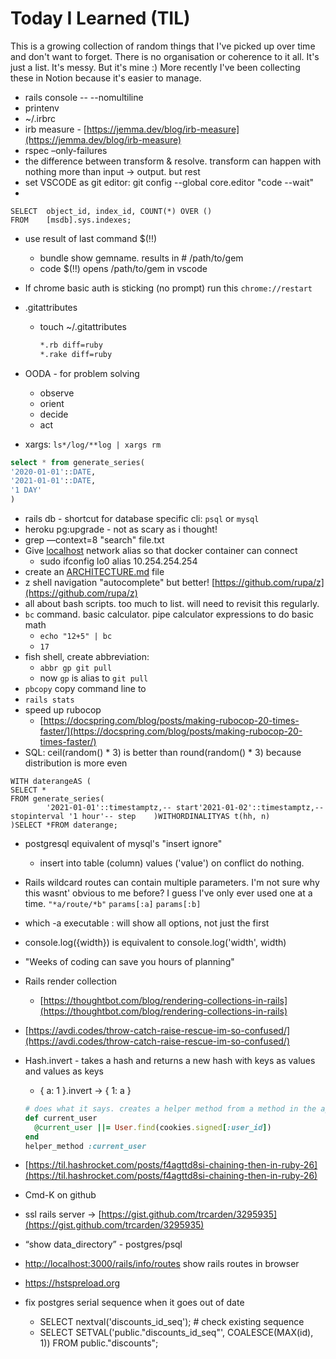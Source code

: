 # Today I Learned (TIL)
This is a growing collection of random things that I've picked up over time and don't want to forget.
There is no organisation or coherence to it all. It's just a list. It's messy. But it's mine :)
More recently I've been collecting these in Notion because it's easier to manage.

- rails console -- --nomultiline
- printenv
- ~/.irbrc
- irb measure - [https://jemma.dev/blog/irb-measure](https://jemma.dev/blog/irb-measure)
- rspec –only-failures
- the difference between transform & resolve. 
transform can happen with nothing more than input -> output. but rest
- set VSCODE as git editor:
git config --global core.editor "code --wait"
- 

```
SELECT  object_id, index_id, COUNT(*) OVER ()
FROM    [msdb].sys.indexes;
```

- use result of last command $(!!)
    - bundle show gemname. results in # /path/to/gem
    - code $(!!) opens /path/to/gem in vscode
- If chrome basic auth is sticking (no prompt) run this `chrome://restart`
- .gitattributes
    - touch ~/.gitattributes
        
        ```bash
        *.rb diff=ruby
        *.rake diff=ruby
        ```
        
- OODA - for problem solving
    - observe
    - orient
    - decide
    - act
- xargs: `ls*/log/**log | xargs rm`

```sql
select * from generate_series(
'2020-01-01'::DATE,
'2021-01-01'::DATE,
'1 DAY'
)
```

- rails db - shortcut for database specific cli: `psql` or `mysql`
- heroku pg:upgrade - not as scary as i thought!
- grep —context=8 "search" file.txt
- Give [localhost](http://localhost) network alias so that docker container can connect
    - sudo ifconfig lo0 alias 10.254.254.254
- create an [ARCHITECTURE.md](https://matklad.github.io//2021/02/06/ARCHITECTURE.md.html) file
- z shell navigation "autocomplete" but better! [https://github.com/rupa/z](https://github.com/rupa/z)
- all about bash scripts. too much to list. will need to revisit this regularly.
- `bc` command. basic calculator. pipe calculator expressions to do basic math
    - `echo "12+5" | bc`
    - `17`
- fish shell, create abbreviation:
    - `abbr gp git pull`
    - now `gp` is alias to `git pull`
- `pbcopy` copy command line to
- `rails stats`
- speed up rubocop
    - [https://docspring.com/blog/posts/making-rubocop-20-times-faster/](https://docspring.com/blog/posts/making-rubocop-20-times-faster/)
- SQL: ceil(random() * 3) is better than round(random() * 3) because distribution is more even

```
WITH daterangeAS (
SELECT *
FROM generate_series(
        '2021-01-01'::timestamptz,-- start'2021-01-02'::timestamptz,-- stopinterval '1 hour'-- step    )WITHORDINALITYAS t(hh, n)
)SELECT *FROM daterange;
```

- postgresql equivalent of mysql's "insert ignore"
    - insert into table (column) values ('value') on conflict do nothing.
- Rails wildcard routes can contain multiple parameters. I'm not sure why this wasnt' obvious to me before? I guess I've only ever used one at a time.
`"*a/route/*b"`
`params[:a]`
`params[:b]`
- which -a executable : will show all options, not just the first
- console.log({width}) is equivalent to console.log('width', width)
- "Weeks of coding can save you hours of planning"
- Rails render collection
    - [https://thoughtbot.com/blog/rendering-collections-in-rails](https://thoughtbot.com/blog/rendering-collections-in-rails)
- [https://avdi.codes/throw-catch-raise-rescue-im-so-confused/](https://avdi.codes/throw-catch-raise-rescue-im-so-confused/)
- Hash.invert - takes a hash and returns a new hash with keys as values and values as keys
    - { a: 1 }.invert → { 1: a }
    
    ```ruby
    # does what it says. creates a helper method from a method in the application_controller
    def current_user
      @current_user ||= User.find(cookies.signed[:user_id])
    end
    helper_method :current_user
    ```
    
- [https://til.hashrocket.com/posts/f4agttd8si-chaining-then-in-ruby-26](https://til.hashrocket.com/posts/f4agttd8si-chaining-then-in-ruby-26)
- Cmd-K on github
- ssl rails server → [https://gist.github.com/trcarden/3295935](https://gist.github.com/trcarden/3295935)
- “show data_directory” - postgres/psql
- [http://localhost:3000/rails/info/routes](http://localhost:3000/rails/info/routes) show rails routes in browser
- https://hstspreload.org
- fix postgres serial sequence when it goes out of date
    - SELECT nextval('discounts_id_seq'); # check existing sequence
    - SELECT SETVAL('public."discounts_id_seq"', COALESCE(MAX(id), 1)) FROM public."discounts";
